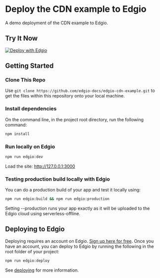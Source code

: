 # Deploy the CDN example to Edgio

A demo deployment of the CDN example to Edgio.

## Try It Now

[![Deploy with Edgio](https://docs.edg.io/button.svg)](https://app.layer0.co/deploy?repo=https://github.com/edgio-docs/edgio-cdn-example)

## Getting Started

### Clone This Repo

Use `git clone https://github.com/edgio-docs/edgio-cdn-example.git` to get the files within this repository onto your local machine.

### Install dependencies

On the command line, in the project root directory, run the following command:

```bash
npm install
```

### Run locally on Edgio

```bash
npm run edgio:dev
```

Load the site: http://127.0.0.1:3000

### Testing production build locally with Edgio

You can do a production build of your app and test it locally using:

```bash
npm run edgio:build && npm run edgio:production
```

Setting --production runs your app exactly as it will be uploaded to the Edgio cloud using serverless-offline.

## Deploying to Edgio

Deploying requires an account on Edgio. [Sign up here for free](https://app.layer0.co/signup). Once you have an account, you can deploy to Edgio by running the following in the root folder of your project:

```bash
npm run edgio:deploy
```

See [deploying](https://docs.edg.io/guides/deploying) for more information.

